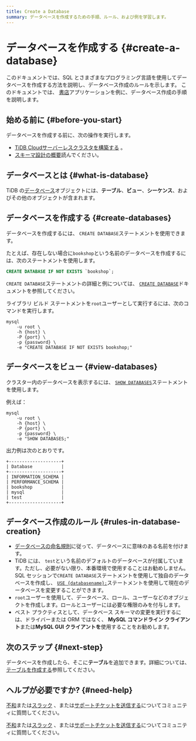 ```yaml
---
title: Create a Database
summary: データベースを作成するための手順、ルール、および例を学習します。
---
```


# データベースを作成する {#create-a-database}

このドキュメントでは、SQL とさまざまなプログラミング言語を使用してデータベースを作成する方法を説明し、データベース作成のルールを示します。 このドキュメントでは、 [書店](/develop/dev-guide-bookshop-schema-design.md)アプリケーションを例に、データベース作成の手順を説明します。

## 始める前に {#before-you-start}

データベースを作成する前に、次の操作を実行します。

-   [TiDB Cloudサーバーレスクラスタを構築する](/develop/dev-guide-build-cluster-in-cloud.md) 。
-   [スキーマ設計の概要](/develop/dev-guide-schema-design-overview.md)読んでください。

## データベースとは {#what-is-database}

TiDB の[データベース](/develop/dev-guide-schema-design-overview.md)オブジェクトには、**テーブル**、**ビュー**、**シーケンス**、およびその他のオブジェクトが含まれます。

## データベースを作成する {#create-databases}

データベースを作成するには、 `CREATE DATABASE`ステートメントを使用できます。

たとえば、存在しない場合に`bookshop`という名前のデータベースを作成するには、次のステートメントを使用します。

```sql
CREATE DATABASE IF NOT EXISTS `bookshop`;
```

`CREATE DATABASE`ステートメントの詳細と例については、 [`CREATE DATABASE`](/sql-statements/sql-statement-create-database.md)ドキュメントを参照してください。

ライブラリ ビルド ステートメントを`root`ユーザーとして実行するには、次のコマンドを実行します。

```shell
mysql
    -u root \
    -h {host} \
    -P {port} \
    -p {password} \
    -e "CREATE DATABASE IF NOT EXISTS bookshop;"
```

## データベースをビュー {#view-databases}

クラスター内のデータベースを表示するには、 [`SHOW DATABASES`](/sql-statements/sql-statement-show-databases.md)ステートメントを使用します。

例えば：

```shell
mysql
    -u root \
    -h {host} \
    -P {port} \
    -p {password} \
    -e "SHOW DATABASES;"
```

出力例は次のとおりです。

    +--------------------+
    | Database           |
    +--------------------+
    | INFORMATION_SCHEMA |
    | PERFORMANCE_SCHEMA |
    | bookshop           |
    | mysql              |
    | test               |
    +--------------------+

## データベース作成のルール {#rules-in-database-creation}

-   [データベースの命名規則](/develop/dev-guide-object-naming-guidelines.md)に従って、データベースに意味のある名前を付けます。
-   TiDB には、 `test`という名前のデフォルトのデータベースが付属しています。ただし、必要がない限り、本番環境で使用することはお勧めしません。SQL セッションで`CREATE DATABASE`ステートメントを使用して独自のデータベースを作成し、 [`USE {databasename};`](/sql-statements/sql-statement-use.md)ステートメントを使用して現在のデータベースを変更することができます。
-   `root`ユーザーを使用して、データベース、ロール、ユーザーなどのオブジェクトを作成します。ロールとユーザーには必要な権限のみを付与します。
-   ベスト プラクティスとして、データベース スキーマの変更を実行するには、ドライバーまたは ORM ではなく、 **MySQL コマンドライン クライアント**または**MySQL GUI クライアントを**使用することをお勧めします。

## 次のステップ {#next-step}

データベースを作成したら、そこに**テーブル**を追加できます。詳細については、 [テーブルを作成する](/develop/dev-guide-create-table.md)参照してください。

## ヘルプが必要ですか? {#need-help}

<CustomContent platform="tidb">

[不和](https://discord.gg/DQZ2dy3cuc?utm_source=doc)または[スラック](https://slack.tidb.io/invite?team=tidb-community&#x26;channel=everyone&#x26;ref=pingcap-docs) 、または[サポートチケットを送信する](/support.md)についてコミュニティに質問してください。

</CustomContent>

<CustomContent platform="tidb-cloud">

[不和](https://discord.gg/DQZ2dy3cuc?utm_source=doc)または[スラック](https://slack.tidb.io/invite?team=tidb-community&#x26;channel=everyone&#x26;ref=pingcap-docs) 、または[サポートチケットを送信する](https://tidb.support.pingcap.com/)についてコミュニティに質問してください。

</CustomContent>
